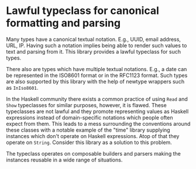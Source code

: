 # Lawful typeclass for canonical formatting and parsing

Many types have a canonical textual notation. E.g., UUID, email address, URL, IP. Having such a notation implies being able to render such values to text and parsing from it. This library provides a lawful typeclass for such types.

There also are types which have multiple textual notations. E.g., a date can be represented in the ISO8601 format or in the RFC1123 format. Such types are also supported by this library with the help of newtype wrappers such as `InIso8601`.

In the Haskell community there exists a common practice of using `Read` and `Show` typeclasses for similar purposes, however, it is flawed. These typeclasses are not lawful and they promote representing values as Haskell expressions instead of domain-specific notations which people often expect from them. This leads to a mess surrounding the conventions around these classes with a notable example of the "time" library supplying instances which don't operate on Haskell expressions. Atop of that they operate on `String`. Consider this library as a solution to this problem.

The typeclass operates on composable builders and parsers making the instances reusable in a wide range of situations.
